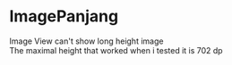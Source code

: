 # ImagePanjang
Image View can't show long height image <br>
The maximal height that worked when i tested it is 702 dp
